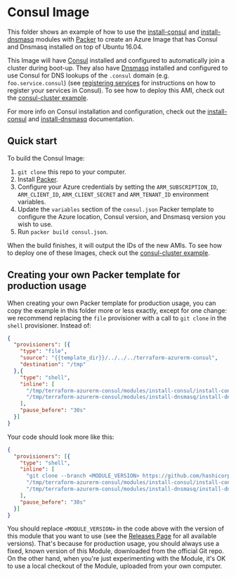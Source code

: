 # Consul Image

This folder shows an example of how to use the [install-consul](https://github.com/hashicorp/terraform-azurerm-consul/tree/master/modules/install-consul) and 
[install-dnsmasq](https://github.com/hashicorp/terraform-azurerm-consul/tree/master/modules/install-dnsmasq) modules with [Packer](https://www.packer.io/) to create an Azure Image
that has Consul and Dnsmasq installed on top of Ubuntu 16.04.

This Image will have [Consul](https://www.consul.io/) installed and configured to automatically join a cluster during 
boot-up. They also have [Dnsmasq](http://www.thekelleys.org.uk/dnsmasq/doc.html) installed and configured to use 
Consul for DNS lookups of the `.consul` domain (e.g. `foo.service.consul`) (see [registering 
services](https://www.consul.io/intro/getting-started/services.html) for instructions on how to register your services
in Consul). To see how to deploy this AMI, check out the [consul-cluster example](https://github.com/hashicorp/terraform-azurerm-consul/tree/master/examples/consul-cluster). 

For more info on Consul installation and configuration, check out the 
[install-consul](https://github.com/hashicorp/terraform-azurerm-consul/tree/master/modules/install-consul) and [install-dnsmasq](https://github.com/hashicorp/terraform-azurerm-consul/tree/master/modules/install-dnsmasq) documentation.



## Quick start

To build the Consul Image:

1. `git clone` this repo to your computer.
1. Install [Packer](https://www.packer.io/).
1. Configure your Azure credentials by setting the `ARM_SUBSCRIPTION_ID`, `ARM_CLIENT_ID`, `ARM_CLIENT_SECRET` and `ARM_TENANT_ID` environment variables.
1. Update the `variables` section of the `consul.json` Packer template to configure the Azure location, Consul version, and 
   Dnsmasq version you wish to use.
1. Run `packer build consul.json`.

When the build finishes, it will output the IDs of the new AMIs. To see how to deploy one of these Images, check out the 
[consul-cluster example](https://github.com/hashicorp/terraform-azurerm-consul/tree/master/).




## Creating your own Packer template for production usage

When creating your own Packer template for production usage, you can copy the example in this folder more or less 
exactly, except for one change: we recommend replacing the `file` provisioner with a call to `git clone` in the `shell` 
provisioner. Instead of:

```json
{
  "provisioners": [{
    "type": "file",
    "source": "{{template_dir}}/../../../terraform-azurerm-consul",
    "destination": "/tmp"
  },{
    "type": "shell",
    "inline": [
      "/tmp/terraform-azurerm-consul/modules/install-consul/install-consul --version {{user `consul_version`}}",
      "/tmp/terraform-azurerm-consul/modules/install-dnsmasq/install-dnsmasq"
    ],
    "pause_before": "30s"
  }]
}
```

Your code should look more like this:

```json
{
  "provisioners": [{
    "type": "shell",
    "inline": [
      "git clone --branch <MODULE_VERSION> https://github.com/hashicorp/terraform-azurerm-consul.git /tmp/terraform-azurerm-consul",
      "/tmp/terraform-azurerm-consul/modules/install-consul/install-consul --version {{user `consul_version`}}",
      "/tmp/terraform-azurerm-consul/modules/install-dnsmasq/install-dnsmasq"
    ],
    "pause_before": "30s"
  }]
}
```

You should replace `<MODULE_VERSION>` in the code above with the version of this module that you want to use (see
the [Releases Page](../../releases) for all available versions). That's because for production usage, you should always
use a fixed, known version of this Module, downloaded from the official Git repo. On the other hand, when you're 
just experimenting with the Module, it's OK to use a local checkout of the Module, uploaded from your own 
computer.
